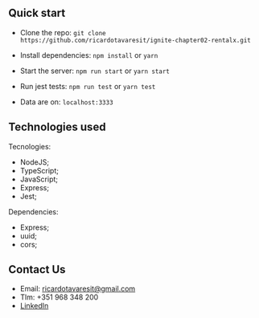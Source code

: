 ## Quick start

-   Clone the repo: `git clone https://github.com/ricardotavaresit/ignite-chapter02-rentalx.git`

-   Install dependencies: `npm install` or `yarn`

-   Start the server: `npm run start` or `yarn start`

-   Run jest tests: `npm run test` or `yarn test`

-   Data are on: `localhost:3333`

## Technologies used

Tecnologies:

-   NodeJS;
-   TypeScript;
-   JavaScript;
-   Express;
-   Jest;

Dependencies:

-   Express;
-   uuid;
-   cors;

## Contact Us

-   Email: ricardotavaresit@gmail.com
-   Tlm: +351 968 348 200
-   [LinkedIn](https://www.linkedin.com/in/ricardotavaresit/)

